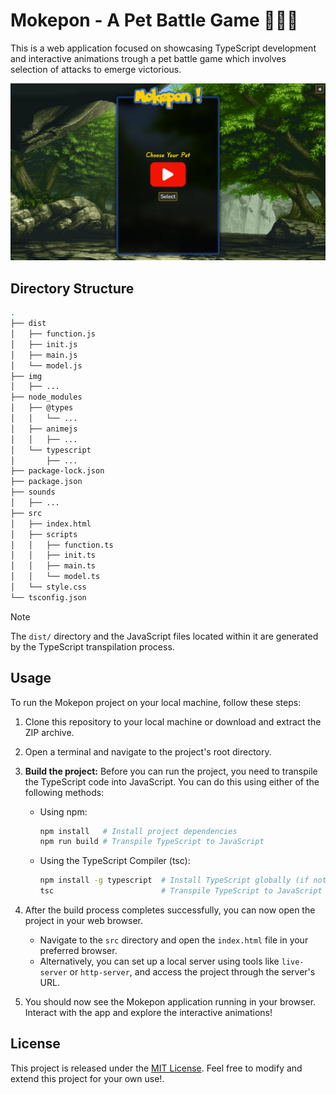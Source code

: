 # Mokepon - A Pet Battle Game 🌱💧🔥

This is a web application focused on showcasing TypeScript development and interactive animations trough a pet battle game which involves selection of attacks to emerge victorious.

[![Mokepon Gameplay](gameplay-thumbnail.png)](https://youtu.be/V1EOQuuH6vM)

## Directory Structure

```bash
.
├── dist
│   ├── function.js
│   ├── init.js
│   ├── main.js
│   └── model.js
├── img
│   ├── ...
├── node_modules
│   ├── @types
│   │   └── ...
│   ├── animejs
│   │   ├── ...
│   └── typescript
│       ├── ...
├── package-lock.json
├── package.json
├── sounds
│   ├── ...
├── src
│   ├── index.html
│   ├── scripts
│   │   ├── function.ts
│   │   ├── init.ts
│   │   ├── main.ts
│   │   └── model.ts
│   └── style.css
└── tsconfig.json
```

> [!NOTE]
> The `dist/` directory and the JavaScript files located within it are generated by the TypeScript transpilation process.

## Usage

To run the Mokepon project on your local machine, follow these steps:

1. Clone this repository to your local machine or download and extract the ZIP archive.

2. Open a terminal and navigate to the project's root directory.

3. **Build the project:** Before you can run the project, you need to transpile the TypeScript code into JavaScript. You can do this using either of the following methods:

   - Using npm:

     ```bash
     npm install   # Install project dependencies
     npm run build # Transpile TypeScript to JavaScript
     ```

   - Using the TypeScript Compiler (tsc):

     ```bash
     npm install -g typescript  # Install TypeScript globally (if not done already)
     tsc                        # Transpile TypeScript to JavaScript
     ```

4. After the build process completes successfully, you can now open the project in your web browser.

   - Navigate to the `src` directory and open the `index.html` file in your preferred browser.
   - Alternatively, you can set up a local server using tools like `live-server` or `http-server`, and access the project through the server's URL.

5. You should now see the Mokepon application running in your browser. Interact with the app and explore the interactive animations!

## License

This project is released under the [MIT License](/LICENSE). Feel free to modify and extend this project for your own use!.
